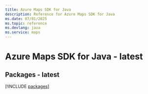 ```yaml
---
title: Azure Maps SDK for Java
description: Reference for Azure Maps SDK for Java
ms.date: 07/01/2025
ms.topic: reference
ms.devlang: java
ms.service: maps
---
```

# Azure Maps SDK for Java - latest
## Packages - latest
[!INCLUDE [packages](maps-index.md)]